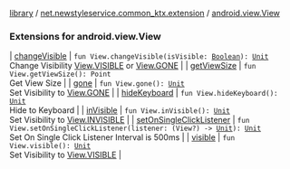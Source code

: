 [library](../../index.md) / [net.newstyleservice.common_ktx.extension](../index.md) / [android.view.View](./index.md)

### Extensions for android.view.View

| [changeVisible](change-visible.md) | `fun View.changeVisible(isVisible: `[`Boolean`](https://kotlinlang.org/api/latest/jvm/stdlib/kotlin/-boolean/index.html)`): `[`Unit`](https://kotlinlang.org/api/latest/jvm/stdlib/kotlin/-unit/index.html)<br>Change Visibility [View.VISIBLE](#) or [View.GONE](#) |
| [getViewSize](get-view-size.md) | `fun View.getViewSize(): Point`<br>Get View Size |
| [gone](gone.md) | `fun View.gone(): `[`Unit`](https://kotlinlang.org/api/latest/jvm/stdlib/kotlin/-unit/index.html)<br>Set Visibility to [View.GONE](#) |
| [hideKeyboard](hide-keyboard.md) | `fun View.hideKeyboard(): `[`Unit`](https://kotlinlang.org/api/latest/jvm/stdlib/kotlin/-unit/index.html)<br>Hide to Keyboard |
| [inVisible](in-visible.md) | `fun View.inVisible(): `[`Unit`](https://kotlinlang.org/api/latest/jvm/stdlib/kotlin/-unit/index.html)<br>Set Visibility to [View.INVISIBLE](#) |
| [setOnSingleClickListener](set-on-single-click-listener.md) | `fun View.setOnSingleClickListener(listener: (View?) -> `[`Unit`](https://kotlinlang.org/api/latest/jvm/stdlib/kotlin/-unit/index.html)`): `[`Unit`](https://kotlinlang.org/api/latest/jvm/stdlib/kotlin/-unit/index.html)<br>Set On Single Click Listener Interval is 500ms |
| [visible](visible.md) | `fun View.visible(): `[`Unit`](https://kotlinlang.org/api/latest/jvm/stdlib/kotlin/-unit/index.html)<br>Set Visibility to [View.VISIBLE](#) |

